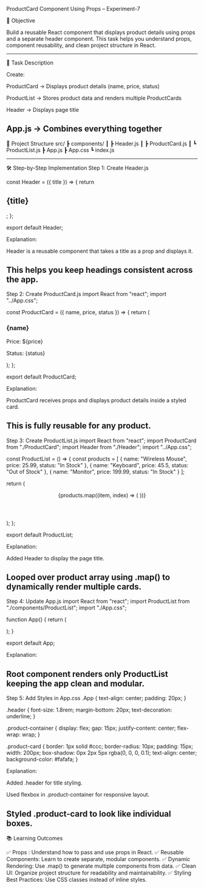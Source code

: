 ProductCard Component Using Props – Experiment-7

🎯 Objective

Build a reusable React component that displays product details using props and a separate header component.
This task helps you understand props, component reusability, and clean project structure in React.

---

📝 Task Description

Create:

ProductCard → Displays product details (name, price, status)

ProductList → Stores product data and renders multiple ProductCards

Header → Displays page title

## App.js → Combines everything together

📂 Project Structure
src/
┣ components/
┃ ┣ Header.js
┃ ┣ ProductCard.js
┃ ┗ ProductList.js
┣ App.js
┣ App.css
┗ index.js

---

🛠 Step-by-Step Implementation
Step 1: Create Header.js

const Header = ({ title }) => {
return <h2 className="header">{title}</h2>;
};

export default Header;

Explanation:

Header is a reusable component that takes a title as a prop and displays it.

## This helps you keep headings consistent across the app.

Step 2: Create ProductCard.js
import React from "react";
import "../App.css";

const ProductCard = ({ name, price, status }) => {
return (

<div className="product-card">
<h3>{name}</h3>
<p>Price: ${price}</p>
<p>Status: {status}</p>
</div>
);
};

export default ProductCard;

Explanation:

ProductCard receives props and displays product details inside a styled card.

## This is fully reusable for any product.

Step 3: Create ProductList.js
import React from "react";
import ProductCard from "./ProductCard";
import Header from "./Header";
import "../App.css";

const ProductList = () => {
const products = [
{ name: "Wireless Mouse", price: 25.99, status: "In Stock" },
{ name: "Keyboard", price: 45.5, status: "Out of Stock" },
{ name: "Monitor", price: 199.99, status: "In Stock" }
];

return (

<div className="product-list">
<Header title="Products List" />
<div className="product-container">
{products.map((item, index) => (
<ProductCard
            key={index}
            name={item.name}
            price={item.price}
            status={item.status}
          />
))}
</div>
</div>
);
};

export default ProductList;

Explanation:

Added Header to display the page title.

## Looped over product array using .map() to dynamically render multiple cards.

Step 4: Update App.js
import React from "react";
import ProductList from "./components/ProductList";
import "./App.css";

function App() {
return (

<div className="App">
<ProductList />
</div>
);
}

export default App;

Explanation:

## Root component renders only ProductList keeping the app clean and modular.

Step 5: Add Styles in App.css
.App {
text-align: center;
padding: 20px;
}

.header {
font-size: 1.8rem;
margin-bottom: 20px;
text-decoration: underline;
}

.product-container {
display: flex;
gap: 15px;
justify-content: center;
flex-wrap: wrap;
}

.product-card {
border: 1px solid #ccc;
border-radius: 10px;
padding: 15px;
width: 200px;
box-shadow: 0px 2px 5px rgba(0, 0, 0, 0.1);
text-align: center;
background-color: #fafafa;
}

Explanation:

Added .header for title styling.

Used flexbox in .product-container for responsive layout.

## Styled .product-card to look like individual boxes.

📚 Learning Outcomes

✅ Props : Understand how to pass and use props in React.
✅ Reusable Components: Learn to create separate, modular components.
✅ Dynamic Rendering: Use .map() to generate multiple components from data.
✅ Clean UI: Organize project structure for readability and maintainability.
✅ Styling Best Practices: Use CSS classes instead of inline styles.
